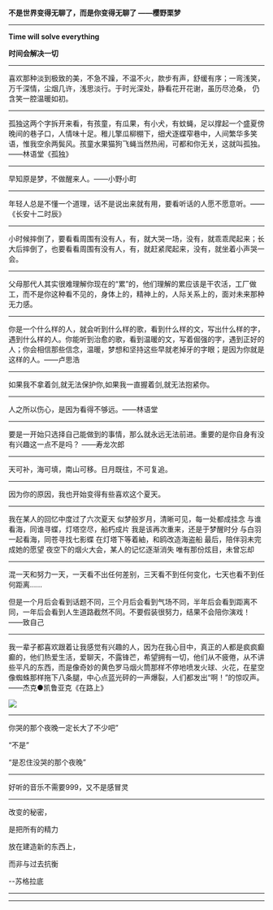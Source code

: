 

**不是世界变得无聊了，而是你变得无聊了  ——樱野栗梦**

---

**Time will solve everything**

**时间会解决一切**

---

喜欢那种淡到极致的美，不急不躁，不温不火，款步有声，舒缓有序；一弯浅笑，万千深情，尘烟几许，浅思淡行。于时光深处，静看花开花谢，虽历尽沧桑， 仍含笑一腔温暖如初。

---

孤独这两个字拆开来看，有孩童，有瓜果，有小犬，有蚊蝇，足以撑起一个盛夏傍晚间的巷子口，人情味十足。稚儿擎瓜柳棚下，细犬逐蝶窄巷中，人间繁华多笑语，惟我空余两鬓风。孩童水果猫狗飞蝇当然热闹，可都和你无关，这就叫孤独。 ——林语堂《孤独》

---

早知原是梦，不做醒来人。——小野小町

---

年轻人总是不懂一个道理，话不是说出来就有用，要看听话的人愿不愿意听。——《长安十二时辰》

---

小时候摔倒了，要看看周围有没有人，有，就大哭一场，没有，就乖乖爬起来；长大后摔倒了，也要看看周围有没有人，有，就赶紧爬起来，没有，就坐着小声哭一会。

---

父母那代人其实很难理解你现在的“累”的，他们理解的累应该是干农活，工厂做工，而不是你这种看不见的，身体上的，精神上的，人际关系上的，面对未来那种无力感。

---

你是一个什么样的人，就会听到什么样的歌，看到什么样的文，写出什么样的字，遇到什么样的人。你能听到治愈的歌，看到温暖的文，写着倔强的字，遇到正好的人；你会相信那些信念，温暖，梦想和坚持这些早就老掉牙的字眼；是因为你就是这样的人。——卢思浩

---

如果我不拿着剑,就无法保护你,如果我一直握着剑,就无法抱紧你。

---

人之所以伤心，是因为看得不够远。——林语堂  

---

要是一开始只选择自己能做到的事情，那么就永远无法前进。重要的是你自身有没有兴趣这一点不是吗？ ——寿龙次郎

---

天可补，海可填，南山可移。日月既往，不可复追。

---

因为你的原因，我也开始变得有些喜欢这个夏天。

---

我在某人的回忆中度过了六次夏天
似梦般岁月，清晰可见，每一处都成挂念
与谁看海，同谁寻蝶，灯塔空尽，船朽成片
我是该再次重来，还是于梦醒时分
与白羽一起看海，同苍寻找七影蝶
在灯塔下等着紬，和鸥改造海盗船
最后，陪伴羽未完成她的愿望
夜空下的烟火大会，某人的记忆逐渐消失
唯有那份炫目，未曾忘却

---

混一天和努力一天，一天看不出任何差别，三天看不到任何变化，七天也看不到任何距离……

但是一个月后会看到话题不同，三个月后会看到气场不同，半年后会看到距离不同，一年后会看到人生道路截然不同。不要假装很努力，结果不会陪你演戏！   ——致自己

---

我一辈子都喜欢跟着让我感觉有兴趣的人，因为在我心目中，真正的人都是疯疯癫癫的，他们热爱生活，爱聊天，不露锋芒，希望拥有一切，他们从不疲倦，从不讲些平凡的东西，而是像奇妙的黄色罗马烟火筒那样不停地喷发火球、火花，在星空像蜘蛛那样拖下八条腿，中心点蓝光砰的一声爆裂，人们都发出“啊！”的惊叹声。	——杰克●凯鲁亚克《在路上》

![](https://gitee.com//riotian/blogimage/raw/master/img/20200901221416.jpeg)

---

你哭的那个夜晚一定长大了不少吧”

“不是”

“是忍住没哭的那个夜晚”

---

好听的音乐不需要999，又不是感冒灵

---

改变的秘密，

是把所有的精力

放在建造新的东西上，

而非与过去抗衡

--苏格拉底

---



---

